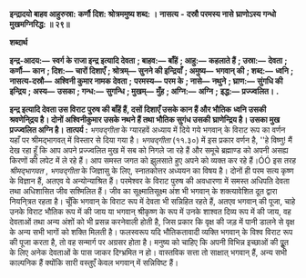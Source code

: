  **इन्द्रादयो बाहव आहुरुस्रा:** **कर्णौ दिश: श्रोत्रममुष्य शब्द: ।** **नासत्य** **-** **दस्रौ परमस्य नासे** **घ्राणोऽस्य गन्धो मुखमग्निरिद्ध: ॥ २९॥** 

**शब्दार्थ** 

**इन्द्र-आदय:—** **स्वर्ग के राजा इन्द्र इत्यादि देवता** **; बाहव:—** **बाँहें** **; आहु:—** **कहलाते हैं** **; उस्रा:—** **देवता** **; कर्णौ—** **कान** **; दिश:—** **चारों दिशाएँ** **; श्रोत्रम्—** **सुनने की इन्द्रियाँ** **; अमुष्य—** **भगवान् की** **; शब्द:—** **ध्वनि** **; नासत्य-दस्रौ—** **अश्विनी कुमार नामक देवता** **;** **परमस्य—** **परम के** **; नासे—** **नथुने** **; घ्राण:—** **सुंगधि की इन्द्रिय** **; अस्य—** **उसका** **; गन्ध:—** **सुगन्धि** **; मुखम्—** **मुँह** **; अग्नि:—** **अग्नि** **;** **इद्ध:—** **प्रज्ज्वलित।** **.** 

**इन्द्र इत्यादि देवता उस विराट पुरुष की बाँहें हैं, दसों दिशाएँ उसके कान हैं और भौतिक** **ध्वनि उसकी श्रवणेनि्द्रय है। दोनों अश्विनीकुमार उसके नथने हैं तथा भौतिक सुगंध उसकी** **घ्राणेन्द्रिय है। उसका मुख प्रज्ज्वलित अग्नि है।** **तात्पर्य :**  *भगवद्गीता* के ग्यारहवें अध्याय में दिये गये भगवान् के विराट रूप का वर्णन यहाँ पर श्रीमद्भागवत् में विस्तार से दिया गया है। *भगवद्गीता* (११.३०) में इस प्रकार वर्णन है, ''हे विष्णु! मैं देख रहा हूँ कि आप अपने प्रज्ज्वलित मुख में सब को निगले जा रहे हैं और समूचे ब्रह्माण्ड को अपनी असह्य किरणों की लपेट में ले रहे हैं। आप समस्त जगत को झुलसाते हुए अपने को व्यक्त कर रहे हैं।ÓÓ इस तरह *श्रीमद्भागवत* , *भगवद्गीता* के जिज्ञासु के लिए, स्नातकोत्तर अध्ययन का विषय है। दोनों ही परम सत्य कृष्ण के विज्ञान हैं, अतएव ये अन्योन्याश्रित हैं। परमेश्वर के विराट पुरुष की अवधारणा में समस्त अधिपति देवता तथा अधिशासित जीव सश्मिलित हैं। जीव का सूक्ष्मातिसूक्ष्म अंश भी भगवान् के शक्त्यावेशित दूत द्वारा नियनि्त्रत रहता है। चूँकि भगवान् के विराट रूप में देवता भी सन्निहित रहते हैं, अतएव भगवान् की पूजा, चाहे उनके विराट भौतिक रूप में की जाय या भगवान् श्रीकृष्ण के रूप में उनके शाश्वत दिव्य रूप में की जाय, वह देवताओं तथा अन्य अंशों को भी प्रसन्न करनेवाली होती है, जिस प्रकार कि वृक्ष की जड़ में पानी डालने से वृक्ष के अन्य सभी भागों को शक्ति मिलती है। फलस्वरूप यदि भौतिकतावादी व्यक्ति भगवान् के विश्व विराट रूप की पूजा करता है, तो वह सन्मार्ग पर अग्रसर होता है। मनुष्य को चाहिए कि अपनी विभिन्न इच्छाओं की पूॢत के लिए अनेक देवताओं के पास जाकर दिग्भ्रमित न हो। वास्तविक सत्ता तो साक्षात् भगवान् हैं, अन्य सभी काल्पनिक हैं क्योंकि सारी वस्तुएँ केवल भगवान् में सन्निविष्ट हैं। 